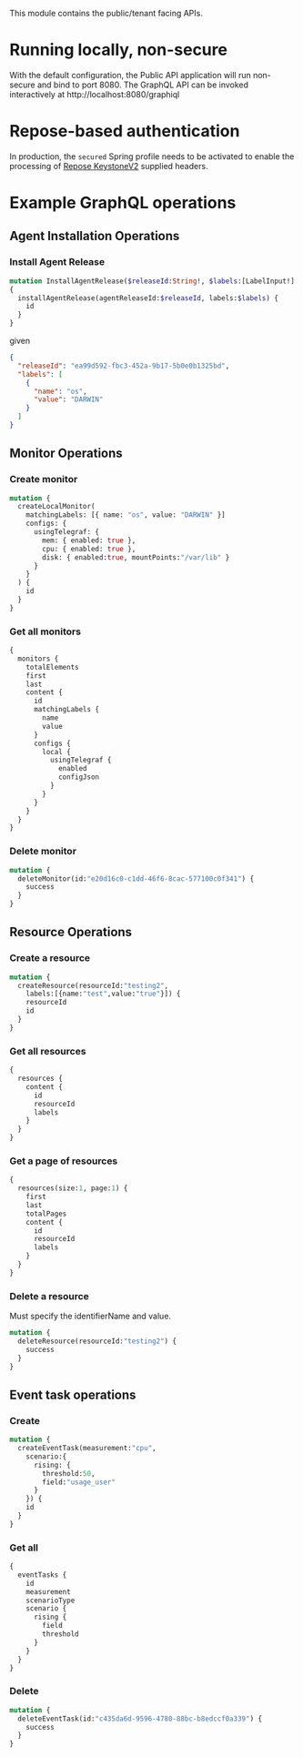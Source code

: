 
This module contains the public/tenant facing APIs.

# Running locally, non-secure

With the default configuration, the Public API application will run non-secure and bind to port 8080.
The GraphQL API can be invoked interactively at http://localhost:8080/graphiql

# Repose-based authentication

In production, the `secured` Spring profile needs to be activated to enable the processing
of [Repose KeystoneV2](https://repose.atlassian.net/wiki/spaces/REPOSE/pages/34275336/Keystone+v2+filter) supplied headers.

# Example GraphQL operations

## Agent Installation Operations

### Install Agent Release

```graphql
mutation InstallAgentRelease($releaseId:String!, $labels:[LabelInput!]!)
{
  installAgentRelease(agentReleaseId:$releaseId, labels:$labels) {
    id
  }
}
```

given

```json
{
  "releaseId": "ea99d592-fbc3-452a-9b17-5b0e0b1325bd",
  "labels": [
    {
      "name": "os",
      "value": "DARWIN"
    }
  ]
}
```

## Monitor Operations

### Create monitor

```graphql
mutation {
  createLocalMonitor(
    matchingLabels: [{ name: "os", value: "DARWIN" }]
    configs: {
      usingTelegraf: { 
        mem: { enabled: true }, 
        cpu: { enabled: true },
      	disk: { enabled:true, mountPoints:"/var/lib" }
      }
    }
  ) {
    id
  }
}
```

### Get all monitors

```graphql
{
  monitors {
    totalElements
    first
    last
    content {
      id
      matchingLabels {
        name
        value
      }
      configs {
        local {
          usingTelegraf {
            enabled
            configJson
          }
        }
      }
    }
  }
}
```

### Delete monitor

```graphql
mutation {
  deleteMonitor(id:"e20d16c0-c1dd-46f6-8cac-577100c0f341") {
    success
  }
}
```

## Resource Operations

### Create a resource

```graphql
mutation {
  createResource(resourceId:"testing2", 
    labels:[{name:"test",value:"true"}]) {
    resourceId
    id
  }
}
```

### Get all resources
```graphql
{
  resources {
    content {
      id
      resourceId
      labels
    }
  }
}
```

### Get a page of resources
```graphql
{
  resources(size:1, page:1) {
    first
    last
    totalPages
    content {
      id
      resourceId
      labels
    }
  }
}
```

### Delete a resource
Must specify the identifierName and value.

```graphql
mutation {
  deleteResource(resourceId:"testing2") {
    success
  }
}
```

## Event task operations

### Create

```graphql
mutation {
  createEventTask(measurement:"cpu", 
    scenario:{
      rising: {
        threshold:50,
        field:"usage_user"
      }
    }) {
    id
  }
}
```

### Get all

```graphql
{
  eventTasks {
    id
    measurement
   	scenarioType
    scenario {
      rising {
        field
        threshold
      }
    }
  }
}
```

### Delete

```graphql
mutation {
  deleteEventTask(id:"c435da6d-9596-4780-88bc-b8edccf0a339") {
    success
  }
}
```